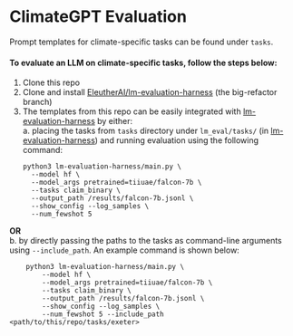 # ClimateGPT Evaluation

Prompt templates for climate-specific tasks can be found under `tasks`.  

#### To evaluate an LLM on climate-specific tasks, follow the steps below:  
1. Clone this repo 
2. Clone and install [EleutherAI/lm-evaluation-harness](https://github.com/EleutherAI/lm-evaluation-harness/tree/big-refactor) (the big-refactor branch)
3. The templates from this repo can be easily integrated with [lm-evaluation-harness](https://github.com/EleutherAI/lm-evaluation-harness/tree/big-refactor) by either:    
  a. placing the tasks from `tasks` directory under `lm_eval/tasks/` (in [lm-evaluation-harness](https://github.com/EleutherAI/lm-evaluation-harness/tree/big-refactor)) and running evaluation using the following command:  
      ```
      python3 lm-evaluation-harness/main.py \
      	--model hf \
      	--model_args pretrained=tiiuae/falcon-7b \
      	--tasks claim_binary \
      	--output_path /results/falcon-7b.jsonl \
      	--show_config --log_samples \
      	--num_fewshot 5
      ```
**OR**   
b. by directly passing the paths to the tasks as command-line arguments using `--include_path`. An example command is shown below:  
  
     
        python3 lm-evaluation-harness/main.py \
        	--model hf \
        	--model_args pretrained=tiiuae/falcon-7b \
        	--tasks claim_binary \
        	--output_path /results/falcon-7b.jsonl \
        	--show_config --log_samples \
        	--num_fewshot 5 --include_path <path/to/this/repo/tasks/exeter>
   
      






